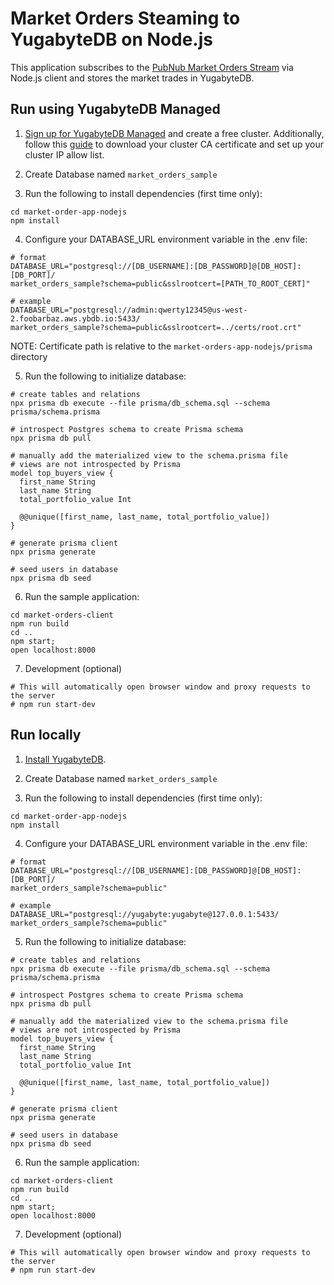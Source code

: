 # Market Orders Steaming to YugabyteDB on Node.js
This application subscribes to the [PubNub Market Orders Stream](https://www.pubnub.com/developers/realtime-data-streams/financial-securities-market-orders/) via Node.js client and stores the market trades in YugabyteDB.  

## Run using YugabyteDB Managed
1. [Sign up for YugabyteDB Managed](https://docs.yugabyte.com/preview/yugabyte-cloud/cloud-quickstart/) and create a free cluster.  Additionally, follow this [guide](https://docs.yugabyte.com/preview/yugabyte-cloud/cloud-quickstart/cloud-build-apps/cloud-add-ip/#download-your-cluster-certificate) to download your cluster CA certificate and set up your cluster IP allow list. 

2. Create Database named `market_orders_sample`

3. Run the following to install dependencies (first time only):
```
cd market-order-app-nodejs
npm install
```

4. Configure your DATABASE_URL environment variable in the .env file:

```
# format
DATABASE_URL="postgresql://[DB_USERNAME]:[DB_PASSWORD]@[DB_HOST]:[DB_PORT]/
market_orders_sample?schema=public&sslrootcert=[PATH_TO_ROOT_CERT]"

# example
DATABASE_URL="postgresql://admin:qwerty12345@us-west-2.foobarbaz.aws.ybdb.io:5433/
market_orders_sample?schema=public&sslrootcert=../certs/root.crt"
```

NOTE: Certificate path is relative to the `market-orders-app-nodejs/prisma` directory


5. Run the following to initialize database:

```
# create tables and relations
npx prisma db execute --file prisma/db_schema.sql --schema prisma/schema.prisma

# introspect Postgres schema to create Prisma schema
npx prisma db pull

# manually add the materialized view to the schema.prisma file 
# views are not introspected by Prisma
model top_buyers_view {
  first_name String
  last_name String
  total_portfolio_value Int

  @@unique([first_name, last_name, total_portfolio_value])
}

# generate prisma client
npx prisma generate

# seed users in database
npx prisma db seed

```

6. Run the sample application:
```
cd market-orders-client
npm run build
cd ..
npm start;
open localhost:8000
```

7. Development (optional)
```
# This will automatically open browser window and proxy requests to the server
# npm run start-dev
```

## Run locally

1. [Install YugabyteDB](https://docs.yugabyte.com/quick-start/install/).

2. Create Database named `market_orders_sample`

3. Run the following to install dependencies (first time only):
```
cd market-order-app-nodejs
npm install
```

4. Configure your DATABASE_URL environment variable in the .env file:

```
# format
DATABASE_URL="postgresql://[DB_USERNAME]:[DB_PASSWORD]@[DB_HOST]:[DB_PORT]/
market_orders_sample?schema=public"

# example
DATABASE_URL="postgresql://yugabyte:yugabyte@127.0.0.1:5433/
market_orders_sample?schema=public"
```

5. Run the following to initialize database:

```
# create tables and relations
npx prisma db execute --file prisma/db_schema.sql --schema prisma/schema.prisma

# introspect Postgres schema to create Prisma schema
npx prisma db pull

# manually add the materialized view to the schema.prisma file 
# views are not introspected by Prisma
model top_buyers_view {
  first_name String
  last_name String
  total_portfolio_value Int

  @@unique([first_name, last_name, total_portfolio_value])
}

# generate prisma client
npx prisma generate

# seed users in database
npx prisma db seed

```

6. Run the sample application:

```
cd market-orders-client
npm run build
cd ..
npm start;
open localhost:8000
```

7. Development (optional)
```
# This will automatically open browser window and proxy requests to the server
# npm run start-dev
```